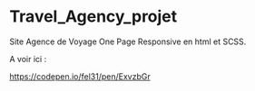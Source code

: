 # Travel_Agency_projet
Site Agence de Voyage One Page Responsive en html et SCSS.

A voir ici : 

https://codepen.io/fel31/pen/ExvzbGr

